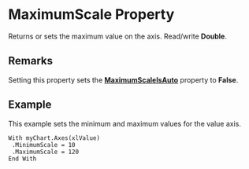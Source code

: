
# MaximumScale Property

Returns or sets the maximum value on the axis. Read/write  **Double**.


## Remarks

Setting this property sets the  **[MaximumScaleIsAuto](ca8115b8-0a45-0c88-5a5c-89c93d791452.md)** property to  **False**.


## Example

This example sets the minimum and maximum values for the value axis.


```
With myChart.Axes(xlValue) 
 .MinimumScale = 10 
 .MaximumScale = 120 
End With
```

